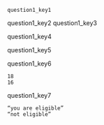 ```ngMeta
question1_key1
```

question1_key2
question1_key3



question1_key4


question1_key5




question1_key6


```
18
16
```
question1_key7


```
“you are eligible”
“not eligible”
```
